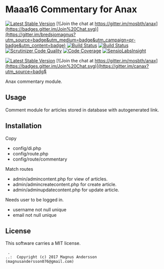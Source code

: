Maaa16 Commentary for Anax
==================================

[![Latest Stable Version](https://poser.pugx.org/maaa16/commentary/v/stable)](https://packagist.org/packages/maaa16/commentary)
[![Join the chat at https://gitter.im/mosbth/anax](https://badges.gitter.im/Join%20Chat.svg)](https://gitter.im/bredsjomagnus?utm_source=badge&utm_medium=badge&utm_campaign=pr-badge&utm_content=badge)
[![Build Status](https://travis-ci.org/bredsjomagnus/commentary.svg?branch=master)](https://travis-ci.org/bredsjomagnus/commentary)
[![Build Status](https://scrutinizer-ci.com/g/bredsjomagnus/commentary/badges/build.png?b=master)](https://scrutinizer-ci.com/g/bredsjomagnus/commentary/build-status/master)
[![Scrutinizer Code Quality](https://scrutinizer-ci.com/g/bredsjomagnus/commentary/badges/quality-score.png?b=master)](https://scrutinizer-ci.com/g/bredsjomagnus/commentary/?branch=master)
[![Code Coverage](https://scrutinizer-ci.com/g/bredsjomagnus/commentary/badges/coverage.png?b=master)](https://scrutinizer-ci.com/g/bredsjomagnus/commentary/?branch=master)
[![SensioLabsInsight](https://insight.sensiolabs.com/projects/d831fd4c-b7c6-4ff0-9a83-102440af8929/mini.png)](https://insight.sensiolabs.com/projects/d831fd4c-b7c6-4ff0-9a83-102440af8929)

[![Latest Stable Version](https://poser.pugx.org/anax/mall/v/stable)](https://packagist.org/packages/anax/mall)
[![Join the chat at https://gitter.im/mosbth/anax](https://badges.gitter.im/Join%20Chat.svg)](https://gitter.im/canax?utm_source=badg$

<!-- [![CircleCI](https://circleci.com/gh/canax/mall.svg?style=svg)](https://circleci.com/gh/canax/mall)
[![Build Status](https://scrutinizer-ci.com/g/canax/mall/badges/build.png?b=master)](https://scrutinizer-ci.com/g/canax/mall/build-st$
[![Scrutinizer Code Quality](https://scrutinizer-ci.com/g/canax/mall/badges/quality-score.png?b=master)](https://scrutinizer-ci.com/g$
[![Code Coverage](https://scrutinizer-ci.com/g/canax/mall/badges/coverage.png?b=master)](https://scrutinizer-ci.com/g/canax/mall/?bra$
[![SensioLabsInsight](https://insight.sensiolabs.com/projects/d831fd4c-b7c6-4ff0-9a83-102440af8929/mini.png)](https://insight.sensiol$ -->



Anax commentary module.



Usage
------------------

Comment module for articles stored in database with autogenerated link.

Installation
----------------
Copy
- config/di.php
- config/route.php
- config/route/commentary

Match routes
- admin/admincontent.php for view of articles.
- admin/admincreatecontent.php for create article.
- admin/adminupdatecontent.php for update article.

Needs user to be logged in.
- username not null unique
- email not null unique

License
------------------

This software carries a MIT license.



```
 .  
..:  Copyright (c) 2017 Magnus Andersson (magnusandersson076@gmail.com)
```
